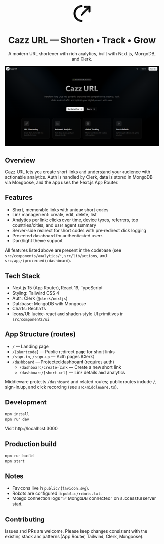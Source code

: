 <p align="center">
  <img src="./public/favicon.svg" alt="Cazz URL" width="56" height="56" />
  
</p>

<h1 align="center">Cazz URL — Shorten • Track • Grow</h1>

<p align="center">A modern URL shortener with rich analytics, built with Next.js, MongoDB, and Clerk.</p>

<p align="center">
	<img src="./public/hero.png" alt="Cazz URL Hero" width="800" />
</p>

## Overview

Cazz URL lets you create short links and understand your audience with actionable analytics. Auth is handled by Clerk, data is stored in MongoDB via Mongoose, and the app uses the Next.js App Router.

## Features

- Short, memorable links with unique short codes
- Link management: create, edit, delete, list
- Analytics per link: clicks over time, device types, referrers, top countries/cities, and user agent summary
- Server-side redirect for short codes with pre-redirect click logging
- Protected dashboard for authenticated users
- Dark/light theme support

All features listed above are present in the codebase (see `src/components/analytics/*`, `src/lib/actions`, and `src/app/(protected)/dashboard`).

## Tech Stack

- Next.js 15 (App Router), React 19, TypeScript
- Styling: Tailwind CSS 4
- Auth: Clerk (`@clerk/nextjs`)
- Database: MongoDB with Mongoose
- Charts: Recharts
- Icons/UI: lucide-react and shadcn-style UI primitives in `src/components/ui`

## App Structure (routes)

- `/` — Landing page
- `/[shortcode]` — Public redirect page for short links
- `/sign-in`, `/sign-up` — Auth pages (Clerk)
- `/dashboard` — Protected dashboard (requires auth)
  - `/dashboard/create-link` — Create a new short link
  - `/dashboard/[short-url]` — Link details and analytics

Middleware protects `/dashboard` and related routes; public routes include `/`, sign-in/up, and click recording (see `src/middleware.ts`).

## Development

```bash
npm install
npm run dev
```

Visit http://localhost:3000

## Production build

```bash
npm run build
npm start
```

## Notes

- Favicons live in `public/` (`favicon.svg`).
- Robots are configured in `public/robots.txt`.
- Mongo connection logs "✅ MongoDB connected" on successful server start.

## Contributing

Issues and PRs are welcome. Please keep changes consistent with the existing stack and patterns (App Router, Tailwind, Clerk, Mongoose).
